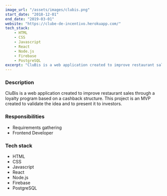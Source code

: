 ```yaml
---
image_url: "/assets/images/clubis.png"
start_date: "2018-12-01"
end_date: "2019-03-01"
website: "https://clube-de-incentivo.herokuapp.com/"
tech_stack:
    - HTML
    - CSS
    - Javascript
    - React
    - Node.js
    - Firebase
    - PostgreSQL
excerpt: "CluBis is a web application created to improve restaurant sales through a loyalty program based on a cashback structure. "
---
```

### Description

CluBis is a web application created to improve restaurant sales through a loyalty program based on a cashback structure. This project is an MVP created to validate the idea and to present it to investors.

### Responsibilities

- Requirements gathering
- Frontend Developer

### Tech stack
- HTML
- CSS
- Javascript
- React
- Node.js
- Firebase
- PostgreSQL
